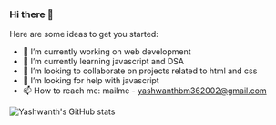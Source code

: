 ### Hi there 👋

<!--
**yashwanth-gh/yashwanth-gh** is a ✨ _special_ ✨ repository because its `README.md` (this file) appears on your GitHub profile.-->

Here are some ideas to get you started:

- 🔭 I’m currently working on web development  
- 🌱 I’m currently learning javascript and DSA  
- 👯 I’m looking to collaborate on projects related to html and css  
- 🤔 I’m looking for help with javascript
- 📫 How to reach me: mailme - yashwanthbm362002@gmail.com  

![Yashwanth's GitHub stats](https://github-readme-stats.vercel.app/api?username=yashwanth-gh&theme=dark&show_icons=true)
